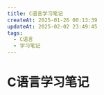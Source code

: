 ```yaml
---
title: C语言学习笔记
createAt: 2025-01-26 00:13:39
updateAt: 2025-02-02 23:49:45
tags:
  - C语言
  - 学习笔记
---
```


# C语言学习笔记